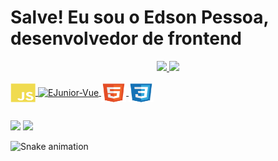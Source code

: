 ## 
<h1>Salve! Eu sou o Edson Pessoa, desenvolvedor de frontend</h1>

<div align="center">
  <a href="https://github.com/ejuniorpessoa">
  <img height="180em" src="https://github-readme-stats.vercel.app/api?username=ejuniorpessoa&show_icons=true&theme=midnight-purple&include_all_commits=true&count_private=true"/>
  <img height="180em" src="https://github-readme-stats.vercel.app/api/top-langs/?username=ejuniorpessoa&layout=compact&langs_count=7&theme=midnight-purple"/>
</div>
  
<div style="display: inline_block"><br>
  <img align="center" alt="EJunior-JS" height="30" width="40" src="https://raw.githubusercontent.com/devicons/devicon/master/icons/javascript/javascript-plain.svg">    
  <img align="center" alt="EJunior-Vue" height="30" width="40"
src="https://cdn.jsdelivr.net/gh/devicons/devicon/icons/vuejs/vuejs-original.svg">   
  <img align="center" alt="EJunior-HTML" height="30" width="40" src="https://raw.githubusercontent.com/devicons/devicon/master/icons/html5/html5-original.svg">
  <img align="center" alt="EJunior-CSS" height="30" width="40" src="https://raw.githubusercontent.com/devicons/devicon/master/icons/css3/css3-original.svg">  
</div>
  
  ##
  
<div>     
 <a href="https://api.whatsapp.com/send?phone=5544997110856" target="_blank"><img src="https://img.shields.io/badge/WhatsApp-25D366?style=for-the-badge&logo=whatsapp&logoColor=white" target="_blank"></a>   
  <a href="https://www.linkedin.com/in/edson-pessoa-14179a171/" target="_blank"><img src="https://img.shields.io/badge/-LinkedIn-%230077B5?style=for-the-badge&logo=linkedin&logoColor=white" target="_blank"></a>     
</div>
  
 ![Snake animation](https://github.com/ejuniorpessoa/ejuniorpessoa/blob/output/github-contribution-grid-snake.svg)
